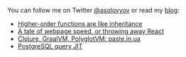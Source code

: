 You can follow me on
Twitter [@asolovyov](https://twitter.com/asolovyov)
or read my [blog](https://solovyov.net/):
- [Higher-order functions are like inheritance](https://solovyov.net/blog/2020/higher-order-functions/)
- [A tale of webpage speed, or throwing away React](https://solovyov.net/blog/2020/a-tale-of-webpage-speed-or-throwing-away-react/)
- [Clojure, GraalVM, PolyglotVM: paste.in.ua](https://solovyov.net/blog/2020/clojure-graalvm-polyglotvm-paste-in-ua/)
- [PostgreSQL query JIT](https://solovyov.net/blog/2020/postgresql-query-jit/)
